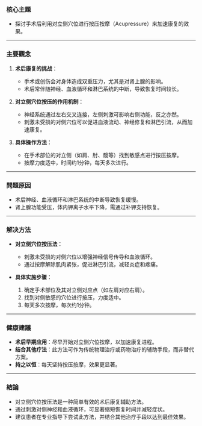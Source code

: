 ### 核心主題  
- 探讨手术后利用对立侧穴位进行按压按摩（Acupressure）来加速康复的效果。

---

### 主要觀念  
1. **术后康复的挑战**：  
   - 手术或创伤会对身体造成双重压力，尤其是对肾上腺的影响。  
   - 术后常伴随神经、血液循环和淋巴系统的中断，导致恢复时间较长。  

2. **对立侧穴位按压的作用机制**：  
   - 神经系统通过左右交叉连接，左侧刺激可影响右侧功能，反之亦然。  
   - 刺激未受损的对侧穴位可以促进血液流动、神经修复和淋巴引流，从而加速康复。

3. **具体操作方法**：  
   - 在手术部位的对立侧（如肩、肘、髋等）找到敏感点进行按压按摩。  
   - 按摩力度适中，时间约1分钟，每天多次进行。

---

### 問題原因  
- 术后神经、血液循环和淋巴系统的中断导致恢复缓慢。  
- 肾上腺功能受压，体内钾离子水平下降，需通过补钾支持恢复。

---

### 解决方法  
- **对立侧穴位按压法**：  
   - 刺激未受损的对侧穴位以增强神经信号传导和血液循环。  
   - 通过按摩解除肌肉紧张，促进淋巴引流，减轻炎症和疼痛。  

- **具体实施步骤**：  
   1. 确定手术部位及其对立侧对应点（如左肩对应右肩）。  
   2. 找到对侧敏感的穴位进行按压，力度适中。  
   3. 每天多次按摩，每次约1分钟。

---

### 健康建議  
- **术后早期应用**：尽早开始对立侧穴位按摩，以加速康复进程。  
- **结合其他疗法**：此方法可作为传统物理治疗或药物治疗的辅助手段，而非替代方案。  
- **持之以恒**：每天坚持按压按摩，效果更显著。

---

### 結論  
- 对立侧穴位按压法是一种简单有效的术后康复辅助方法。  
- 通过刺激对侧神经和血液循环，可显著缩短恢复时间并减轻症状。  
- 建议患者在专业指导下尝试此方法，并结合其他治疗手段以达到最佳效果。